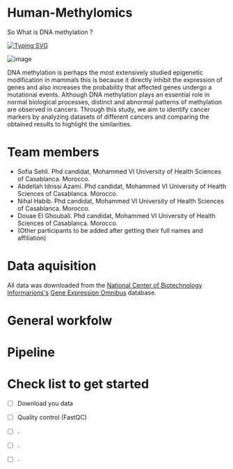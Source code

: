 # Human-Methylomics
So What is DNA methylation ?

[![Typing SVG](https://readme-typing-svg.herokuapp.com?color=%2336BCF7&size=25&multiline=true&width=500&height=190&lines=DNA+methylation+is+the+process+;by+which+methyl+groups+are+added;+to+the+DNA+sequence+without+changing;+the+DNA+sequence+thereby;+affecting+gene+expression+levels)](https://git.io/typing-svg)

![image](https://user-images.githubusercontent.com/76898485/136659955-61b73582-5d6f-40c7-a1fa-f86e4bf715ff.png)

DNA methylation is perhaps the most extensively studied epigenetic modification in mammals this is because it directly inhibit the expression of genes and also increases the probability that affected genes undergo a mutational events. Although DNA methylation plays an essential role in normal biological processes, distinct and abnormal patterns of methylation are observed in cancers. Through this study, we aim to identify cancer markers by analyzing datasets of different cancers and comparing the obtained results to highlight the similarities.
# Team members
- Sofia Sehli. Phd candidat, Mohammed VI University of Health Sciences of Casablanca. Morocco.
- Abdellah Idrissi Azami. Phd candidat, Mohammed VI University of Health Sciences of Casablanca. Morocco.
- Nihal Habib. Phd candidat, Mohammed VI University of Health Sciences of Casablanca. Morocco.
- Douae El Ghoubali. Phd candidat, Mohammed VI University of Health Sciences of Casablanca. Morocco.
- (Other participants to be added after getting their full names and affiliation)
# Data aquisition 
All data was downloaded from the [National Center of Biotechnology Informarions's](https://www.ncbi.nlm.nih.gov/) [Gene Expression Omnibus](https://www.ncbi.nlm.nih.gov/geo/) database.
# General workfolw

# Pipeline

# Check list to get started
- [ ] Download you data
- [ ] Quality control (FastQC)
- [ ] .
- [ ] .
- [ ] .

